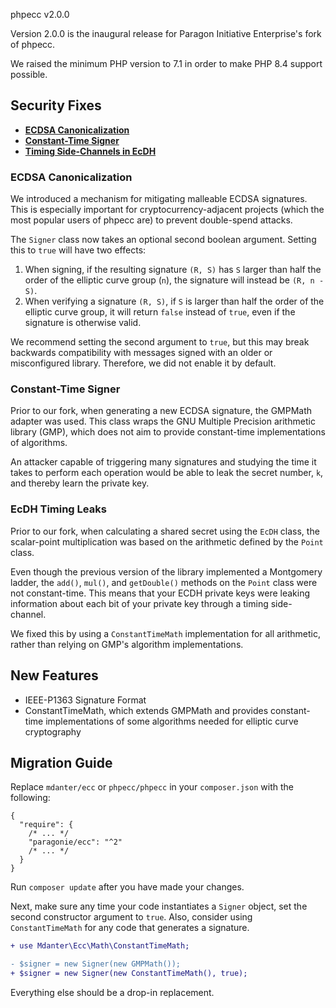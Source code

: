 phpecc v2.0.0

Version 2.0.0 is the inaugural release for Paragon Initiative Enterprise's fork of phpecc.

We raised the minimum PHP version to 7.1 in order to make PHP 8.4 support possible.

## Security Fixes

* **[ECDSA Canonicalization](#ecdsa-canonicalization)**
* **[Constant-Time Signer](#constant-time-signer)**
* **[Timing Side-Channels in EcDH](#ecdh-timing-leaks)**

### ECDSA Canonicalization

We introduced a mechanism for mitigating malleable ECDSA signatures. 
This is especially important for cryptocurrency-adjacent projects (which the most popular 
users of phpecc are) to prevent double-spend attacks.

The `Signer` class now takes an optional second boolean argument. Setting this to `true` will
have two effects:

1. When signing, if the resulting signature `(R, S)` has `S` larger than half the order of the 
   elliptic curve group (`n`), the signature will instead be `(R, n - S)`.
2. When verifying a signature `(R, S)`, if `S` is larger than half the order of the elliptic
   curve group, it will return `false` instead of `true`, even if the signature is otherwise
   valid.
   
We recommend setting the second argument to `true`, but this may break backwards compatibility
with messages signed with an older or misconfigured library. Therefore, we did not enable it
by default.

### Constant-Time Signer

Prior to our fork, when generating a new ECDSA signature, the GMPMath adapter was used. 
This class wraps the GNU Multiple Precision arithmetic library (GMP), which does not aim to 
provide constant-time implementations of algorithms.

An attacker capable of triggering many signatures and studying the time it takes to perform
each operation would be able to leak the secret number, `k`, and thereby learn the private key.

### EcDH Timing Leaks

Prior to our fork, when calculating a shared secret using the `EcDH` class, the scalar-point
multiplication was based on the arithmetic defined by the `Point` class.

Even though the previous version of the library implemented a Montgomery ladder, the `add()`,
`mul()`, and `getDouble()` methods on the `Point` class were not constant-time. This means
that your ECDH private keys were leaking information about each bit of your private key
through a timing side-channel.

We fixed this by using a `ConstantTimeMath` implementation for all arithmetic, rather than
relying on GMP's algorithm implementations.

## New Features

* IEEE-P1363 Signature Format
* ConstantTimeMath, which extends GMPMath and provides constant-time implementations of
  some algorithms needed for elliptic curve cryptography

## Migration Guide

Replace `mdanter/ecc` or `phpecc/phpecc` in your `composer.json` with the following:

```json5
{
  "require": {
    /* ... */
    "paragonie/ecc": "^2"
    /* ... */
  }
}
```

Run `composer update` after you have made your changes.

Next, make sure any time your code instantiates a `Signer` object, set the second
constructor argument to `true`. Also, consider using `ConstantTimeMath` for any
code that generates a signature.

```diff
+ use Mdanter\Ecc\Math\ConstantTimeMath;

- $signer = new Signer(new GMPMath());
+ $signer = new Signer(new ConstantTimeMath(), true);
```

Everything else should be a drop-in replacement.
